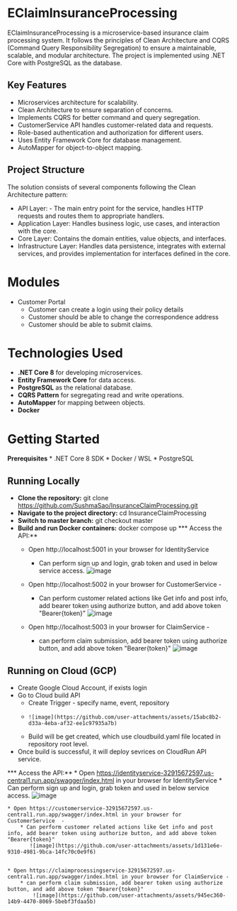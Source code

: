 # EClaimInsuranceProcessing
EClaimInsuranceProcessing is a microservice-based insurance claim processing system. It follows the principles of Clean Architecture and CQRS (Command Query Responsibility Segregation) to ensure a maintainable, scalable, and modular architecture. The project is implemented using .NET Core with PostgreSQL as the database.

## **Key Features**
* Microservices architecture for scalability.
* Clean Architecture to ensure separation of concerns.
* Implements CQRS for better command and query segregation.
* CustomerService API handles customer-related data and requests.
* Role-based authentication and authorization for different users.
* Uses Entity Framework Core for database management.
* AutoMapper for object-to-object mapping.

## **Project Structure**
The solution consists of several components following the Clean Architecture pattern:

* API Layer: - The main entry point for the service, handles HTTP requests and routes them to appropriate handlers.
* Application Layer: Handles business logic, use cases, and interaction with the core.
* Core Layer: Contains the domain entities, value objects, and interfaces.
* Infrastructure Layer: Handles data persistence, integrates with external services, and provides implementation for interfaces defined in the core.

# **Modules**
* Customer Portal
     * Customer can create a login using their policy details
     * Customer should be able to change the correspondence address
     * Customer should be able to submit claims.
       
 # **Technologies Used**
* **.NET Core 8** for developing microservices.
* **Entity Framework Core** for data access.
* **PostgreSQL** as the relational database.
* **CQRS Pattern** for segregating read and write operations.
* **AutoMapper** for mapping between objects.
* **Docker**

# Getting Started
  **Prerequisites**
    * .NET Core 8 SDK
    * Docker / WSL
    * PostgreSQL
    
## Running Locally
* **Clone the repository:** git clone https://github.com/SushmaSao/InsuranceClaimProcessing.git
* **Navigate to the project directory:** cd InsuranceClaimProcessing
* **Switch to master branch:** git checkout master
* **Build and run Docker containers:** docker compose up
*** Access the API:**
    * Open http://localhost:5001 in your browser for IdentityService 
        * Can perform sign up and login, grab token and used in below service access.
           ![image](https://github.com/user-attachments/assets/bcdf72e0-76ec-4909-a9d4-2e55a04fecec)
          
    * Open http://localhost:5002 in your browser for CustomerService  -
        * Can perform customer related actions like Get info and post info, add bearer token using authorize button, and add above token "Bearer{token}"
           ![image](https://github.com/user-attachments/assets/6584127f-ed98-4687-968f-94ecc4a1c525)

    * Open http://localhost:5003 in your browser for ClaimService -
        * can perform claim submission, add bearer token using authorize button, and add above token "Bearer{token}"
            ![image](https://github.com/user-attachments/assets/5e446934-18c4-4643-ada1-a5e29771c4a1)

## Running on Cloud (GCP)
* Create Google Cloud Account, if exists login
* Go to Cloud build API
  * Create Trigger - specify name, event, repository
  *     ![image](https://github.com/user-attachments/assets/15abc8b2-d33a-4eba-af32-ee1c97935a7b)
  * Build will be get created, which use cloudbuild.yaml file located in repository root level.
* Once build is successful, it will deploy sevrices on CloudRun API service.
  
*** Access the API:**
    * Open https://identityservice-32915672597.us-central1.run.app/swagger/index.html in your browser for IdentityService 
        * Can perform sign up and login, grab token and used in below service access.
            ![image](https://github.com/user-attachments/assets/1d8af948-5c0a-4500-a302-986effa12bba)
          
    * Open https://customerservice-32915672597.us-central1.run.app/swagger/index.html in your browser for CustomerService  -
        * Can perform customer related actions like Get info and post info, add bearer token using authorize button, and add above token "Bearer{token}"
           ![image](https://github.com/user-attachments/assets/1d131e6e-9310-4981-9bca-14fc70c0e9f6)


    * Open https://claimprocessingservice-32915672597.us-central1.run.app/swagger/index.html in your browser for ClaimService -
        * can perform claim submission, add bearer token using authorize button, and add above token "Bearer{token}"
            ![image](https://github.com/user-attachments/assets/945ec360-14b9-4470-8069-5bebf3fdaa5b)

  




